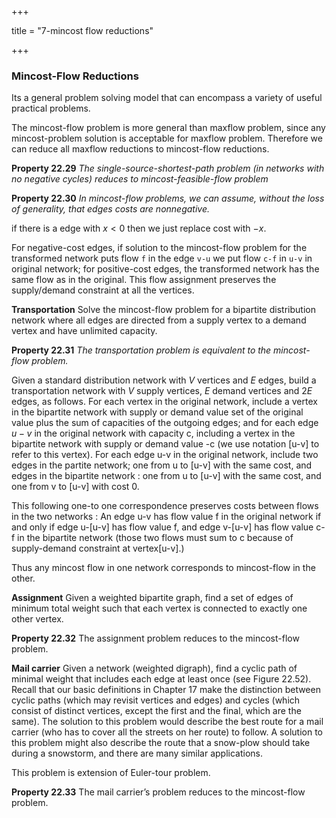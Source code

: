 +++

title = "7-mincost flow reductions"

+++

### Mincost-Flow Reductions

Its a general problem solving model that can encompass a variety of useful practical problems.

The mincost-flow problem is more general than maxflow problem, since any mincost-problem solution is acceptable for maxflow problem. Therefore we can reduce all maxflow reductions to mincost-flow reductions.

**Property 22.29** *The single-source-shortest-path problem (in networks with no negative cycles) reduces to mincost-feasible-flow problem*

**Property 22.30** *In mincost-flow problems, we can assume, without the loss of generality, that edges costs are nonnegative.*

if there is a edge with $x<0$ then we just replace cost with $-x$.

For negative-cost edges, if solution to the mincost-flow problem for the transformed network puts flow `f` in the edge `v-u` we put flow `c-f` in `u-v` in original network; for positive-cost edges, the transformed network has the same flow as in the original. This flow assignment preserves the supply/demand constraint at all the vertices.

**Transportation** Solve the mincost-flow problem for a bipartite distribution network where all edges are directed from a supply vertex to a demand vertex and have unlimited capacity.

**Property 22.31** *The transportation problem is equivalent to the mincost-flow problem.*

Given a standard distribution network with $V$ vertices and $E$ edges, build a transportation network with $V$ supply vertices,  $E$ demand vertices and $2E$ edges, as follows. For each vertex in the original network, include a vertex in the bipartite network with supply or demand value set of the original value plus the sum of capacities of the outgoing edges; and for each edge $u-v$ in the original network with capacity c, including a vertex in the bipartite network with supply or demand value -c (we use notation [u-v] to refer to this vertex). For each edge u-v in the original network, include two edges in the partite network; one from u to [u-v] with the same cost, and edges in the bipartite network : one from u to [u-v] with the same cost, and one from v to [u-v] with cost 0.

This following one-to one correspondence preserves costs between flows in the two networks : An edge u-v has flow value f in the original network if and only if edge u-[u-v] has flow value f, and edge v-[u-v] has flow value c-f in the bipartite network (those two flows must sum to c because of supply-demand constraint at vertex[u-v].)

Thus any mincost flow in one network corresponds to mincost-flow in the other.

**Assignment** Given a weighted bipartite graph, find a set of edges of minimum total weight such that each vertex is connected to exactly one other vertex.

**Property 22.32** The assignment problem reduces to the mincost-flow problem.

**Mail carrier** Given a network (weighted digraph), find a cyclic path of minimal weight that includes each edge at least once (see Figure 22.52). Recall that our basic definitions in Chapter 17 make the distinction between cyclic paths (which may revisit vertices and edges) and cycles (which consist of distinct vertices, except the first and the final, which are the same).
The solution to this problem would describe the best route for a mail carrier (who has to cover all the streets on her route) to follow. A solution to this problem might also describe the route that a snow-plow should take during a snowstorm, and there are many similar applications.

This problem is extension of Euler-tour problem.

**Property 22.33** The mail carrier’s problem reduces to the mincost-flow problem.